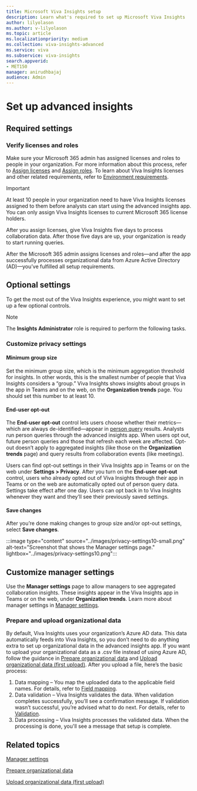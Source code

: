 ```yaml
---
title: Microsoft Viva Insights setup
description: Learn what's required to set up Microsoft Viva Insights 
author: lilyolason
ms.author: v-lilyolason
ms.topic: article
ms.localizationpriority: medium 
ms.collection: viva-insights-advanced 
ms.service: viva 
ms.subservice: viva-insights 
search.appverid: 
- MET150 
manager: anirudhbajaj
audience: Admin
---
```


# Set up advanced insights


## Required settings

### Verify licenses and roles 

Make sure your Microsoft 365 admin has assigned licenses and roles to people in your organization. For more information about this process, refer to [Assign licenses](assign-licenses.md) and [Assign roles](assign-user-roles.md). To learn about Viva Insights licenses and other related requirements, refer to [Environment requirements](environment-requirements.md).

>[!Important]
>At least 10 people in your organization need to have Viva Insights licenses assigned to them before analysts can start using the advanced insights app. You can only assign Viva Insights licenses to current Microsoft 365 license holders.
>
>After you assign licenses, give Viva Insights five days to process collaboration data. After those five days are up, your organization is ready to start running queries.

After the Microsoft 365 admin assigns licenses and roles—and after the app successfully processes organizational data from Azure Active Directory (AD)—you’ve fulfilled all setup requirements. 

## Optional settings

To get the most out of the Viva Insights experience, you might want to set up a few optional controls. 

>[!Note]
>The **Insights Administrator** role is required to perform the following tasks.

### Customize privacy settings

#### Minimum group size

Set the minimum group size, which is the minimum aggregation threshold for insights. In other words, this is the smallest number of people that Viva Insights considers a “group.” Viva Insights shows insights about groups in the app in Teams and on the web, on the **Organization trends** page. You should set this number to at least 10.

#### End-user opt-out

The **End-user opt-out** control lets users choose whether their metrics—which are always de-identified—appear in [person query](..//analyst/person-query-overview.md) results. Analysts run person queries through the advanced insights app. When users opt out, future person queries and those that refresh each week are affected. Opt-out doesn’t apply to aggregated insights (like those on the **Organization trends** page) and query results from collaboration events (like meetings). 

Users can find opt-out settings in their Viva Insights app in Teams or on the web under **Settings > Privacy**. After you turn on the **End-user opt-out** control, users who already opted out of Viva Insights through their app in Teams or on the web are automatically opted out of person query data. Settings take effect after one day. Users can opt back in to Viva Insights whenever they want and they’ll see their previously saved settings. 

#### Save changes

After you’re done making changes to group size and/or opt-out settings, select **Save changes**.

:::image type="content" source="../images/privacy-settings10-small.png" alt-text="Screenshot that shows the Manager settings page." lightbox="../images/privacy-settings10.png":::

## Customize manager settings 

Use the **Manager settings** page to allow managers to see aggregated collaboration insights. These insights appear in the Viva Insights app in Teams or on the web, under **Organization trends**. Learn more about manager settings in [Manager settings](manager-settings.md). 

### Prepare and upload organizational data 

By default, Viva Insights uses your organization’s Azure AD data. This data automatically feeds into Viva Insights, so you don’t need to do anything extra to set up organizational data in the advanced insights app. If you want to upload your organizational data as a .csv file instead of using Azure AD, follow the guidance in [Prepare organizational data](../admin/prepare-org-data.md) and [Upload organizational data (first upload)](../admin/upload-org-data-first.md). After you upload a file, here’s the basic process:

1. Data mapping – You map the uploaded data to the applicable field names. For details, refer to [Field mapping](../admin/upload-org-data-first.md#field-mapping).
1. Data validation – Viva Insights validates the data. When validation completes successfully, you'll see a confirmation message. If validation wasn’t successful, you’re  advised what to do next. For details, refer to [Validation](../admin/upload-org-data-first.md#validation).
1. Data processing – Viva Insights processes the validated data. When the processing is done, you'll see a message that setup is complete.

## Related topics

[Manager settings](manager-settings.md)

[Prepare organizational data](../admin/prepare-org-data.md)

[Upload organizational data (first upload)](../admin/upload-org-data-first.md)